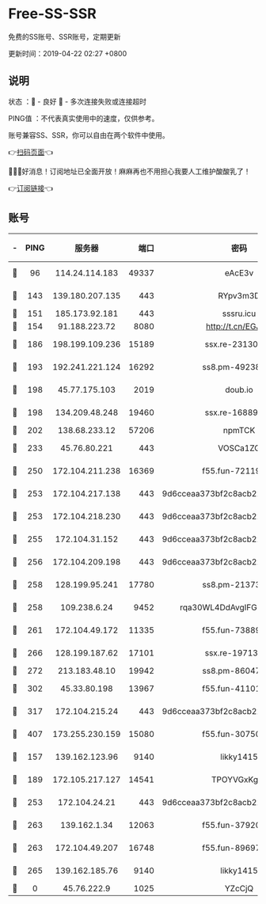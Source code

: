 # Free-SS-SSR

免费的SS账号、SSR账号，定期更新

更新时间：2019-04-22 02:27 +0800

## 说明

状态     ：🙂 - 良好 🙁 - 多次连接失败或连接超时

PING值   ：不代表真实使用中的速度，仅供参考。

账号兼容SS、SSR，你可以自由在两个软件中使用。

👉[扫码页面](https://liesauer.github.io/Free-SS-SSR/)👈

🎉🎉🎉好消息！订阅地址已全面开放！麻麻再也不用担心我要人工维护酸酸乳了！

👉[订阅链接](https://www.liesauer.net/yogurt/subscribe?ACCESS_TOKEN=DAYxR3mMaZAsaqUb)👈

## 账号

|-|PING|服务器|端口|密码|加密方式|区域|
|:----:|:----:|:-----:|-----:|:----:|:----:|:----:|
|🙂|96|114.24.114.183|49337|eAcE3v|chacha20-ietf|TW|
|🙂|143|139.180.207.135|443|RYpv3m3D|aes-256-cfb|JP|
|🙂|151|185.173.92.181|443|sssru.icu|rc4-md5|RU|
|🙂|154|91.188.223.72|8080|http://t.cn/EGJIyrl|rc4-md5|RU|
|🙂|186|198.199.109.236|15189|ssx.re-23130260|aes-256-cfb|US|
|🙂|193|192.241.221.124|16292|ss8.pm-49238822|aes-256-cfb|US|
|🙂|198|45.77.175.103|2019|doub.io|aes-128-ctr|SG|
|🙂|198|134.209.48.248|19460|ssx.re-16889161|aes-256-cfb|US|
|🙂|202|138.68.233.12|57206|npmTCK|rc4-md5|US|
|🙂|233|45.76.80.221|443|VOSCa1ZG|aes-256-cfb|DE|
|🙂|250|172.104.211.238|16369|f55.fun-72119461|aes-256-cfb|US|
|🙂|253|172.104.217.138|443|9d6cceaa373bf2c8acb22e60b6a58be6|aes-256-cfb|US|
|🙂|253|172.104.218.230|443|9d6cceaa373bf2c8acb22e60b6a58be6|aes-256-cfb|US|
|🙂|255|172.104.31.152|443|9d6cceaa373bf2c8acb22e60b6a58be6|aes-256-cfb|US|
|🙂|256|172.104.209.198|443|9d6cceaa373bf2c8acb22e60b6a58be6|aes-256-cfb|US|
|🙂|258|128.199.95.241|17780|ss8.pm-21373511|aes-256-cfb|SG|
|🙂|258|109.238.6.24|9452|rqa30WL4DdAvgIFG6Fs3znzTa|aes-256-cfb|FR|
|🙂|261|172.104.49.172|11335|f55.fun-73889374|aes-256-cfb|SG|
|🙂|266|128.199.187.62|17101|ssx.re-19713443|aes-256-cfb|SG|
|🙂|272|213.183.48.10|19942|ss8.pm-86047408|rc4-md5|RU|
|🙂|302|45.33.80.198|13967|f55.fun-41101289|aes-256-cfb|US|
|🙂|317|172.104.215.24|443|9d6cceaa373bf2c8acb22e60b6a58be6|aes-256-cfb|US|
|🙂|407|173.255.230.159|15080|f55.fun-30750551|aes-256-cfb|US|
|🙂|157|139.162.123.96|9140|likky1415|aes-256-cfb|JP|
|🙂|189|172.105.217.127|14541|TPOYVGxKglpi|aes-256-cfb|JP|
|🙂|253|172.104.24.21|443|9d6cceaa373bf2c8acb22e60b6a58be6|aes-256-cfb|US|
|🙂|263|139.162.1.34|12063|f55.fun-37920172|aes-256-cfb|SG|
|🙂|263|172.104.49.207|16748|f55.fun-89697299|aes-256-cfb|SG|
|🙂|265|139.162.185.76|9140|likky1415|aes-256-cfb|DE|
|🙁|0|45.76.222.9|1025|YZcCjQ|rc4-md5|JP|
